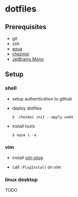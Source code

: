 # dotfiles

## Prerequisites

- git
- zsh
- [aqua](https://aquaproj.github.io/)
- [chezmoi](https://www.chezmoi.io/)
- [JetBrains Mono](https://www.jetbrains.com/lp/mono/)

## Setup

### shell

- setup authentication to github

- deploy dotfiles
	```
	$  chezmoi init --apply uu64
	```

- install tools
	```
	$ aqua i -a
	```

### vim

- install [vim-plug](https://github.com/junegunn/vim-plug)

- call `:PlugInstall` on vim

### linux desktop

TODO
